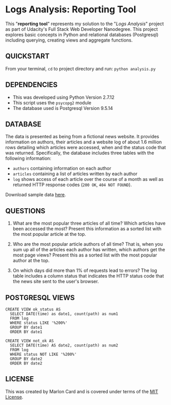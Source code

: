 # Logs Analysis: Reporting Tool
This "**reporting tool**" represents my solution to the "_Logs Analysis_" project as part of Udacity's Full Stack Web Developer Nanodegree. This project explores basic concepts in Python and relational databases (Postgresql) including querying, creating views and aggregate functions.

## QUICKSTART
From your terminal, `cd` to project directory and run: `python analysis.py`

## DEPENDENCIES
* This was developed using Python Version 2.7.12
* This script uses the `psycopg2` module
* The database used is Postgresql Version 9.5.14

## DATABASE
The data is presented as being from a fictional news website. It provides information on authors, their articles and a website log of about 1.6 million rows detailing which articles were accessed, when and the status code that was returned. Specifically, the database includes three tables with the following information:
 * `authors` containing information on each author
 * `articles` containing a list of articles written by each author
 * `log` shows access of each article over the course of a month as well as returned HTTP response codes (`200 OK`, `404 NOT FOUND`).

 Download sample data [here](https://d17h27t6h515a5.cloudfront.net/topher/2016/August/57b5f748_newsdata/newsdata.zip).

## QUESTIONS
1. What are the most popular three articles of all time? Which articles have been accessed the most? Present this information as a sorted list with the most popular article at the top.

2. Who are the most popular article authors of all time? That is, when you sum up all of the articles each author has written, which authors get the most page views? Present this as a sorted list with the most popular author at the top.

3. On which days did more than 1% of requests lead to errors? The log table includes a column status that indicates the HTTP status code that the news site sent to the user's browser.


## POSTGRESQL VIEWS
```
CREATE VIEW ok_status AS
  SELECT DATE(time) as date1, count(path) as num1
  FROM log
  WHERE status LIKE '%200%'
  GROUP BY date1
  ORDER BY date1
```
```
CREATE VIEW not_ok AS
  SELECT DATE(time) AS date2, count(path) as num2
  FROM log
  WHERE status NOT LIKE '%200%'
  GROUP BY date2
  ORDER BY date2
```

## LICENSE

This was created by Marlon Card and is covered under terms of the [MIT License](https://opensource.org/licenses/MIT).
